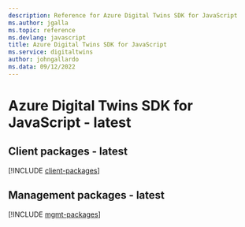 ```yaml
---
description: Reference for Azure Digital Twins SDK for JavaScript
ms.author: jgalla
ms.topic: reference
ms.devlang: javascript
title: Azure Digital Twins SDK for JavaScript
ms.service: digitaltwins
author: johngallardo
ms.data: 09/12/2022
---
```

# Azure Digital Twins SDK for JavaScript - latest

## Client packages - latest
[!INCLUDE [client-packages](digital-twins-client-index.md)]
## Management packages - latest
[!INCLUDE [mgmt-packages](digital-twins-mgmt-index.md)]